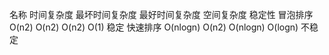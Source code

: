 名称      时间复杂度   最坏时间复杂度 最好时间复杂度 空间复杂度   稳定性
冒泡排序    O(n2)       O(n2)       O(n2)           O(1)    稳定
快速排序    O(nlogn)     O(n2)       O(nlogn)       O(logn) 不稳定